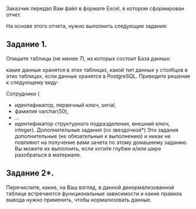 Заказчик передал Вам файл в формате Excel, в котором сформирован отчет.

На основе этого отчета, нужно выполнить следующие задания:

## Задание 1.
Опишите таблицы (не менее 7), из которых состоит База данных:

какие данные хранятся в этих таблицах,
какой тип данных у столбцов в этих таблицах, если данные хранятся в PostgreSQL.
Приведите решение к следующему виду:

Сотрудники (

* идентификатор, первичный ключ, serial,
* фамилия varchar(50),
* ...
* идентификатор структурного подразделения, внешний ключ, integer).
Дополнительные задания (со звездочкой*)
Эти задания дополнительные (не обязательные к выполнению) и никак не повлияют на получение вами зачета по этому домашнему заданию. Вы можете их выполнить, если хотите глубже и/или шире разобраться в материале.

## Задание 2*.
Перечислите, какие, на Ваш взгляд, в данной денормализованной таблице встречаются функциональные зависимости и какие правила вывода нужно применить, чтобы нормализовать данные.
